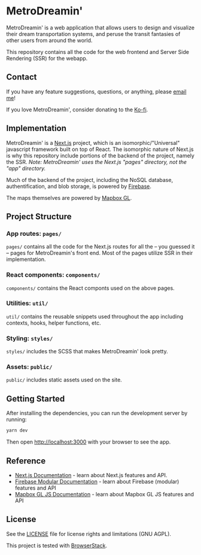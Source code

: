 # MetroDreamin'

MetroDreamin' is a web application that allows users to design and visualize their dream transportation systems, and peruse the transit fantasies of other users from around the world.

This repository contains all the code for the web frontend and Server Side Rendering (SSR) for the webapp.

## Contact

If you have any feature suggestions, questions, or anything, please [email me](mailto:metrodreamin@gmail.com)!

If you love MetroDreamin', consider donating to the [Ko-fi](https://ko-fi.com/metrodreamin).

## Implementation

MetroDreamin' is a [Next.js](https://nextjs.org/) project, which is an isomorphic/"Universal" javascript framework built on top of React. The isomorphic nature of Next.js is why this repository include portions of the backend of the project, namely the SSR. *Note: MetroDreamin' uses the Next.js "pages" directory, not the "app" directory.*

Much of the backend of the project, including the NoSQL database, authentification, and blob storage, is powered by [Firebase](https://firebase.google.com/).

The maps themselves are powered by [Mapbox GL](https://docs.mapbox.com/mapbox-gl-js/guides/).

## Project Structure

### App routes: `pages/`
`pages/` contains all the code for the Next.js routes for all the – you guessed it – pages for MetroDreamin's front end. Most of the pages utilize SSR in their implementation.

### React components: `components/`
`components/` contains the React componts used on the above pages.

### Utilities: `util/`
`util/` contains the reusable snippets used throughout the app including contexts, hooks, helper functions, etc.

### Styling: `styles/`
`styles/` includes the SCSS that makes MetroDreamin' look pretty.

### Assets: `public/`
`public/` includes static assets used on the site.

## Getting Started

After installing the dependencies, you can run the development server by running:

```bash
yarn dev
```

Then open [http://localhost:3000](http://localhost:3000) with your browser to see the app.

## Reference

- [Next.js Documentation](https://nextjs.org/docs) - learn about Next.js features and API.
- [Firebase Modular Documentation](https://firebase.google.com/docs/reference/js) - learn about Firebase (modular) features and API
- [Mapbox GL JS Documentation](https://docs.mapbox.com/mapbox-gl-js/guides/) - learn about Mapbox GL JS features and API

## License

See the [LICENSE](LICENSE.txt) file for license rights and limitations (GNU AGPL).

This project is tested with [BrowserStack](https://www.browserstack.com/).
